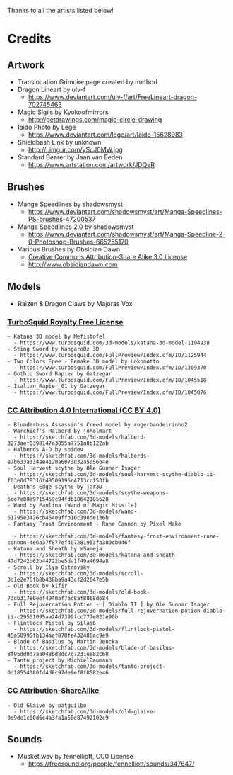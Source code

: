 Thanks to all the artists listed below!

# Credits

## Artwork
  - Translocation Grimoire page created by method
  - Dragon Lineart by ulv-f
    - https://www.deviantart.com/ulv-f/art/FreeLineart-dragon-702745463
  - Magic Sigils by Kyokoofmirrors
    - http://getdrawings.com/magic-circle-drawing
  - Iaido Photo by Lege
    - https://www.deviantart.com/lege/art/Iaido-15628983
  - Shieldbash Link by unknown
    - http://i.imgur.com/yScJ0MW.jpg
  - Standard Bearer by Jaan van Eeden
    - https://www.artstation.com/artwork/JDQeR
## Brushes
  - Mange Speedlines by shadowsmyst
    - https://www.deviantart.com/shadowsmyst/art/Manga-Speedlines-PS-brushes-47200537
  - Manga Speedlines 2.0 by shadowsmyst
    - https://www.deviantart.com/shadowsmyst/art/Manga-Speedline-2-0-Photoshop-Brushes-665255170
  - Various Brushes by Obsidian Dawn
    - [Creative Commons Attribution-Share Alike 3.0 License](https://creativecommons.org/licenses/by-sa/3.0/us/)
    - http://www.obsidiandawn.com
## Models
  - Raizen & Dragon Claws by Majoras Vox
### [TurboSquid Royalty Free License](https://blog.turbosquid.com/royalty-free-license/) 
    - Katana 3D model by Mefistofel
      - https://www.turbosquid.com/3d-models/katana-3d-model-1194938
    - Sting Sword by KangaroOz 3D
      - https://www.turbosquid.com/FullPreview/Index.cfm/ID/1125944
    - Two Colors Epee - Remake 3D model by Lokomotto
      - https://www.turbosquid.com/FullPreview/Index.cfm/ID/1309370
    - Gothic Sword Rapier by Gatzegar
      - https://www.turbosquid.com/FullPreview/Index.cfm/ID/1045518
    - Italian_Rapier_01 by Gatzegar
      - https://www.turbosquid.com/FullPreview/Index.cfm/ID/1045076
### [CC Attribution 4.0 International (CC BY 4.0)](https://creativecommons.org/licenses/by/4.0/) 
    - Blunderbuss Assassin's Creed model by rogerbandeirinho2
    - Warchief's Halberd by joholmart
      - https://sketchfab.com/3d-models/halberd-3273aef0398147a3855a7751a0b122ab
    - Halberds A-D by soidev
      - https://sketchfab.com/3d-models/halberds-e7b633a334ae4120a6073d32a5056b4e
    - Soul Harvest scythe by Ole Gunnar Isager
      - https://sketchfab.com/3d-models/soul-harvest-scythe-diablo-ii-f03e0d78316f48509196c4713cc153fb
    - Death's Edge scythe by jar3D
      - https://sketchfab.com/3d-models/scythe-weapons-6ce7e08a9715459c94fdb18642185628
    - Wand by Paulina (Wand of Magic Missile)
      - https://sketchfab.com/3d-models/wand-61795e3426cb464e9ffb10c398de136b
    - Fantasy Frost Environment - Rune Cannon by Pixel Make                     
      - https://sketchfab.com/3d-models/fantasy-frost-environment-rune-cannon-4e6a37f877ef407281953fa389cb046f
    - Katana and Sheath by mSameja
      - https://sketchfab.com/3d-models/katana-and-sheath-47d7242b62b44722be5da1f49a4694a8
    - Scroll by Ilya Ostrovsky
      - https://sketchfab.com/3d-models/scroll-3d1e2e76fb8b438ba9a43cf2d2647e5b
    - Old Book by kifir
      - https://sketchfab.com/3d-models/old-book-73db31780eef4940af7ad8af8868d684
    - Full Rejuvernation Potion - [ Diablo II ] by Ole Gunnar Isager
      - https://sketchfab.com/3d-models/full-rejuvernation-potion-diablo-ii-c29531095aa24d7399fcc777e821e90b
    - Flintlock Pistol by Silas6
      - https://sketchfab.com/3d-models/flintlock-pistol-45a50995fb134aef878fe432486ac9e9
    - Blade of Basilus by Martin Jencka
      - https://sketchfab.com/3d-models/blade-of-basilus-8f95dd0d7aa048bd8dc7c7231e882c68
    - Tanto project by MichielBaumann
      - https://sketchfab.com/3d-models/tanto-project-0d18554380fd4d8c97de9ef8f8582e46
### [CC Attribution-ShareAlike ](https://creativecommons.org/licenses/by-sa/3.0/us/) 
    - Old Glaive by patguilbo
      - https://sketchfab.com/3d-models/old-glaive-0d9de1c00d6c4a3fa1a50e87492102c9
## Sounds
  - Musket.wav by fennelliott, CC0 License
    - https://freesound.org/people/fennelliott/sounds/347647/
